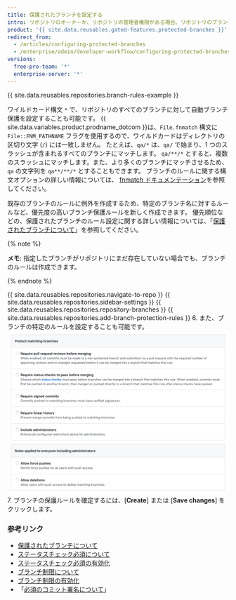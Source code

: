 ```yaml
---
title: 保護されたブランチを設定する
intro: リポジトリのオーナーか、リポジトリの管理者権限がある場合、リポジトリのブランチ保護をカスタマイズし、2 つ以上のプルリクエストレビューを要求したり、プルリクエストのマージを許可する前に特定のステータスチェックを必須としたりするなど、特定のワークフローを強制できます。
product: '{{ site.data.reusables.gated-features.protected-branches }}'
redirect_from:
  - /articles/configuring-protected-branches
  - /enterprise/admin/developer-workflow/configuring-protected-branches-and-required-status-checks
versions:
  free-pro-team: '*'
  enterprise-server: '*'
---
```



{{ site.data.reusables.repositories.branch-rules-example }}

ワイルドカード構文 `*` で、リポジトリのすべてのブランチに対して自動ブランチ保護を設定することも可能です。 {{ site.data.variables.product.prodname_dotcom }}は、`File.fnmatch` 構文に `File::FNM_PATHNAME` フラグを使用するので、ワイルドカードはディレクトリの区切り文字 (`/`) には一致しません。 たとえば、`qa/*` は、`qa/` で始まり、1 つのスラッシュが含まれるすべてのブランチにマッチします。 `qa/**/*` とすると、複数のスラッシュにマッチします。また、より多くのブランチにマッチさせるため、`qa` の文字列を `qa**/**/*` とすることもできます。 ブランチのルールに関する構文オプションの詳しい情報については、 [fnmatch ドキュメンテーション](https://ruby-doc.org/core-2.5.1/File.html#method-c-fnmatch)を参照してください。

既存のブランチのルールに例外を作成するため、特定のブランチ名に対するルールなど、優先度の高いブランチ保護ルールを新しく作成できます。 優先順位などの、保護されたブランチのルール設定に関する詳しい情報については、「[保護されたブランチについて](/github/administering-a-repository/about-protected-branches)」を参照してください。

{% note %}

**メモ:** 指定したブランチがリポジトリにまだ存在していない場合でも、ブランチのルールは作成できます。

{% endnote %}

{{ site.data.reusables.repositories.navigate-to-repo }}
{{ site.data.reusables.repositories.sidebar-settings }}
{{ site.data.reusables.repositories.repository-branches }}
{{ site.data.reusables.repositories.add-branch-protection-rules }}
6. また、ブランチの特定のルールを設定することも可能です。 ![保護されたブランチのルール設定](/assets/images/help/branches/branch-rule-settings.png)
7. ブランチの保護ルールを確定するには、[**Create**] または [**Save changes**] をクリックします。

### 参考リンク

- [保護されたブランチについて](/github/administering-a-repository/about-protected-branches)
- [ステータスチェック必須について](/github/administering-a-repository/about-required-status-checks)
- [ステータスチェック必須の有効化](/github/administering-a-repository/enabling-required-status-checks)
- [ブランチ制限について](/github/administering-a-repository/about-branch-restrictions)
- [ブランチ制限の有効化](/github/administering-a-repository/enabling-branch-restrictions)
- 「[必須のコミット署名について](/github/administering-a-repository/about-required-commit-signing)」
